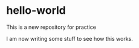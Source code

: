 # hello-world
This is a new repository for practice

I am now writing some stuff to see how this works.
